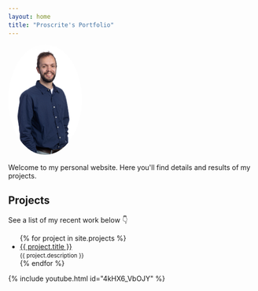 ```yaml
---
layout: home
title: "Proscrite's Portfolio"
---
```


<img src="assets/profile.jpg" alt="Profile picture" style="width: 150px; border-radius: 50%;">

Welcome to my personal website. Here you'll find details and results of my projects.

## Projects

See a list of my recent work below 👇

<ul>
  {% for project in site.projects %}
    <li>
      <a href="{{ project.url }}">{{ project.title }}</a><br>
      <small>{{ project.description }}</small>
    </li>
  {% endfor %}
</ul>


{% include youtube.html id="4kHX6_VbOJY" %}

